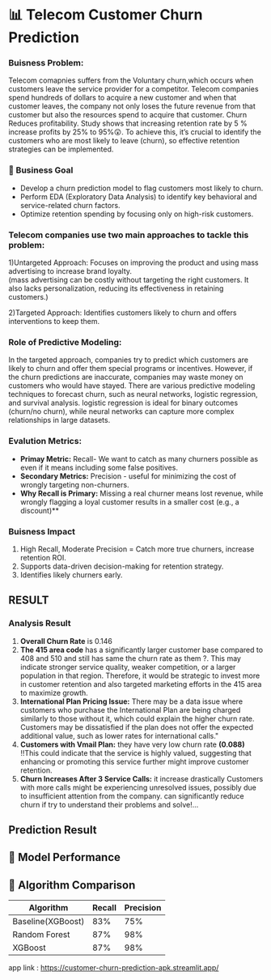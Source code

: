 # 📊 Telecom Customer Churn Prediction

### Buisness Problem:
Telecom comapnies suffers from the Voluntary churn,which occurs when customers leave the service provider
for a competitor. Telecom companies spend hundreds of dollars
to acquire a new customer and when that customer leaves, the company not only loses the future revenue
from that customer but also the resources spend to acquire that customer. Churn Reduces profitability.
Study shows that increasing retention rate by 5 % increase profits by 25% to 95%😲.
To achieve this, it’s crucial to identify the customers who are most likely to leave (churn),
so effective retention strategies can be implemented.

### 🎯 Business Goal
* Develop a churn prediction model to flag customers most likely to churn.
* Perform EDA (Exploratory Data Analysis) to identify key behavioral and service-related churn factors.
* Optimize retention spending by focusing only on high-risk customers.

### Telecom companies use two main approaches to tackle this problem:

1)Untargeted Approach:
Focuses on improving the product and using mass advertising to increase brand loyalty.<br>
(mass advertising can be costly without targeting the right customers. It also lacks personalization, reducing its effectiveness in retaining customers.)

2)Targeted Approach:
Identifies customers likely to churn and offers interventions to keep them.


### Role of Predictive Modeling:
In the targeted approach, companies try to predict which customers are likely to churn and offer them special programs or incentives. However, if the churn predictions are inaccurate, companies may waste money on customers who would have stayed. There are various predictive modeling techniques to forecast churn, such as neural networks, logistic regression, and survival analysis. 
logistic regression is ideal for binary outcomes (churn/no churn), while neural networks can capture more complex relationships in large datasets.

### Evalution Metrics:
* **Primay Metric:** Recall- We want to catch as many churners possible as even if it means including some false positives.
* **Secondary Metrics:** Precision - useful for minimizing the cost of wrongly targeting non-churners.
* **Why Recall is Primary:** Missing a real churner means lost revenue, while wrongly flagging a loyal customer results in a smaller cost (e.g., a discount)**

### Buisness Impact

1) High Recall, Moderate Precision = Catch more true churners, increase retention ROI.
2) Supports data-driven decision-making for retention strategy.
3) Identifies likely churners early.

## RESULT

### Analysis Result

1) **Overall Churn Rate** is 0.146<br>
2) **The 415 area code** has a significantly larger customer base compared to 408 and 510 and still has same the churn rate as them ?. This may indicate stronger service quality, weaker competition, or a larger population in that region. Therefore, it would be strategic to invest more in customer retention and also targeted marketing efforts in the 415 area to maximize growth.<br>
3) **International Plan Pricing Issue:** There may be a data issue where customers who purchase the International Plan are being charged similarly to those without it, which could explain the higher churn rate. Customers may be dissatisfied if the plan does not offer the expected additional value, such as lower rates for international calls."<br>
4) **Customers with Vmail Plan:** they have very low churn rate **(0.088)** !!This could indicate that the service is highly valued, suggesting that enhancing or promoting this service further might improve customer retention.<br>
5) **Churn Increases After 3 Service Calls:** it increase drastically Customers with more calls might be experiencing unresolved issues, possibly due to insufficient attention from the company.
can significantly reduce churn if try to understand their problems and solve!...<br>

## Prediction Result
## 🔢 Model Performance
## 🤖 Algorithm Comparison

| Algorithm        | Recall | Precision |
|------------------|--------|-----------|
| Baseline(XGBoost)| 83%   | 75%        |
| Random Forest    | 87%   | 98%        |
| XGBoost          | 87%   | 98%        |




app link : https://customer-churn-prediction-apk.streamlit.app/
